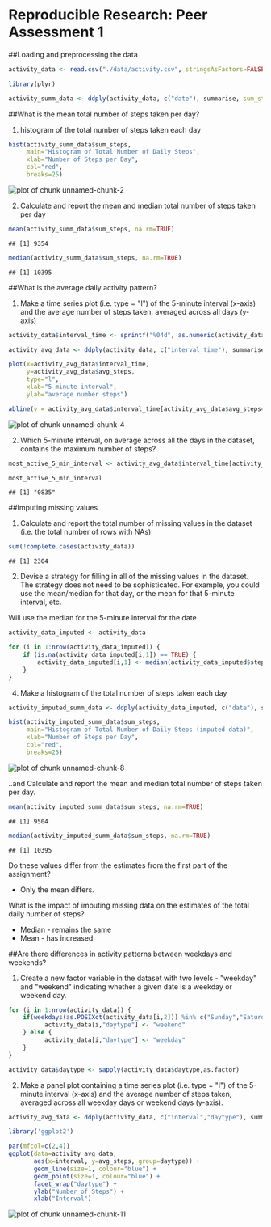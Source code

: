 # Reproducible Research: Peer Assessment 1

##Loading and preprocessing the data


```r
activity_data <- read.csv("./data/activity.csv", stringsAsFactors=FALSE)

library(plyr)

activity_summ_data <- ddply(activity_data, c("date"), summarise, sum_steps = sum(steps, na.rm=TRUE), median_steps = median(steps, na.rm=TRUE))
```

##What is the mean total number of steps taken per day?

1.  histogram of the total number of steps taken each day

```r
hist(activity_summ_data$sum_steps, 
     main="Histogram of Total Number of Daily Steps",
     xlab="Number of Steps per Day",
     col="red", 
     breaks=25)
```

![plot of chunk unnamed-chunk-2](figure/unnamed-chunk-2.png) 


2. Calculate and report the mean and median total number of steps taken per day

```r
mean(activity_summ_data$sum_steps, na.rm=TRUE)
```

```
## [1] 9354
```

```r
median(activity_summ_data$sum_steps, na.rm=TRUE)
```

```
## [1] 10395
```

##What is the average daily activity pattern?
1. Make a time series plot (i.e. type = "l") of the 5-minute interval (x-axis) and the average number of steps taken, averaged across all days (y-axis)

```r
activity_data$interval_time <- sprintf("%04d", as.numeric(activity_data$interval)) 

activity_avg_data <- ddply(activity_data, c("interval_time"), summarise, avg_steps = mean(steps, na.rm=TRUE))

plot(x=activity_avg_data$interval_time, 
     y=activity_avg_data$avg_steps,
     type="l",
     xlab="5-minute interval",
     ylab="average number steps")

abline(v = activity_avg_data$interval_time[activity_avg_data$avg_steps==max(activity_avg_data$avg_steps)], col = "red",)
```

![plot of chunk unnamed-chunk-4](figure/unnamed-chunk-4.png) 

2. Which 5-minute interval, on average across all the days in the dataset, contains the maximum number of steps?

```r
most_active_5_min_interval <- activity_avg_data$interval_time[activity_avg_data$avg_steps==max(activity_avg_data$avg_steps)]

most_active_5_min_interval
```

```
## [1] "0835"
```

##Imputing missing values
1. Calculate and report the total number of missing values in the dataset (i.e. the total number of rows with NAs)

```r
sum(!complete.cases(activity_data)) 
```

```
## [1] 2304
```

2. Devise a strategy for filling in all of the missing values in the dataset. The strategy does not need to be sophisticated. For example, you could use the mean/median for that day, or the mean for that 5-minute interval, etc.

Will use the median for the 5-minute interval for the date

```r
activity_data_imputed <- activity_data

for (i in 1:nrow(activity_data_imputed)) {
    if (is.na(activity_data_imputed[i,1]) == TRUE) {
        activity_data_imputed[i,1] <- median(activity_data_imputed$steps[activity_data_imputed$interval==activity_data_imputed[i,3]], na.rm=TRUE)
    }
}
```
4. Make a histogram of the total number of steps taken each day 


```r
activity_imputed_summ_data <- ddply(activity_data_imputed, c("date"), summarise, sum_steps = sum(steps, na.rm=TRUE), median_steps = median(steps, na.rm=TRUE))

hist(activity_imputed_summ_data$sum_steps, 
     main="Histogram of Total Number of Daily Steps (imputed data)",
     xlab="Number of Steps per Day",
     col="red", 
     breaks=25)
```

![plot of chunk unnamed-chunk-8](figure/unnamed-chunk-8.png) 

..and Calculate and report the mean and median total number of steps taken per day. 


```r
mean(activity_imputed_summ_data$sum_steps, na.rm=TRUE)
```

```
## [1] 9504
```

```r
median(activity_imputed_summ_data$sum_steps, na.rm=TRUE)
```

```
## [1] 10395
```

Do these values differ from the estimates from the first part of the assignment?

* Only the mean differs.

What is the impact of imputing missing data on the estimates of the total daily number of steps?

* Median - remains the same
* Mean - has increased

##Are there differences in activity patterns between weekdays and weekends?

1. Create a new factor variable in the dataset with two levels - "weekday" and "weekend" indicating whether a given date is a weekday or weekend day.

```r
for (i in 1:nrow(activity_data)) {
    if(weekdays(as.POSIXct(activity_data[i,2])) %in% c("Sunday","Saturday")) {
          activity_data[i,"daytype"] <- "weekend"
    } else {
          activity_data[i,"daytype"] <- "weekday"
    }
}

activity_data$daytype <- sapply(activity_data$daytype,as.factor)
```

2. Make a panel plot containing a time series plot (i.e. type = "l") of the 5-minute interval (x-axis) and the average number of steps taken, averaged across all weekday days or weekend days (y-axis).

```r
activity_avg_data <- ddply(activity_data, c("interval","daytype"), summarise, avg_steps = mean(steps, na.rm=TRUE))

library('ggplot2')

par(mfcol=c(2,4))
ggplot(data=activity_avg_data, 
       aes(x=interval, y=avg_steps, group=daytype)) + 
       geom_line(size=1, colour="blue") + 
       geom_point(size=1, colour="blue") + 
       facet_wrap("daytype") +
       ylab("Number of Steps") +
       xlab("Interval")
```

![plot of chunk unnamed-chunk-11](figure/unnamed-chunk-11.png) 
